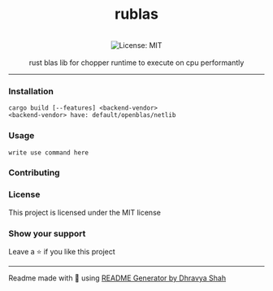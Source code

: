 <div align="center">
<h1 align="center">rublas</h1>
<br />
<img alt="License: MIT" src="https://img.shields.io/badge/License-MIT-blue.svg" /><br>
<br>
rust blas lib for chopper runtime to execute on cpu performantly
</div>

***

### Installation
```
cargo build [--features] <backend-vendor> 
<backend-vendor> have: default/openblas/netlib
```

### Usage
```
write use command here
```

### Contributing

### License
This project is licensed under the MIT license
### Show your support
Leave a ⭐ if you like this project

***
Readme made with 💖 using [README Generator by Dhravya Shah](https://github.com/Dhravya/readme-generator)